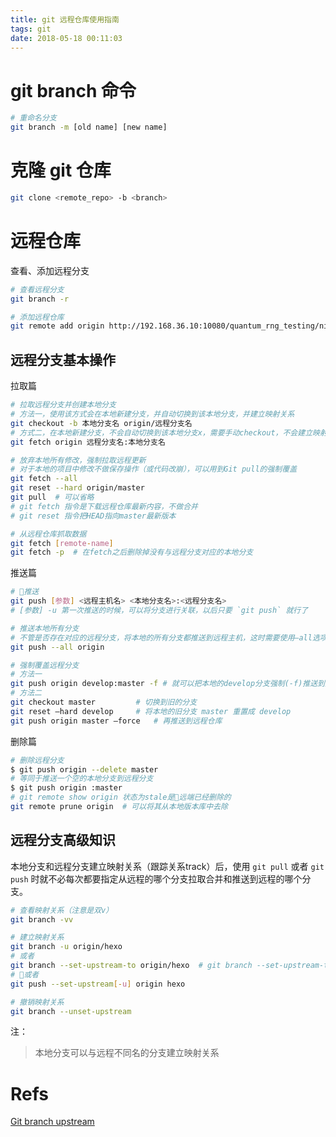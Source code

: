 ```yaml
---
title: git 远程仓库使用指南
tags: git
date: 2018-05-18 00:11:03
---
```


# git branch 命令

``` bash
# 重命名分支
git branch -m [old name] [new name]
```

# 克隆 git 仓库

``` bash
git clone <remote_repo> -b <branch>
```

# 远程仓库

查看、添加远程分支

``` bash
# 查看远程分支
git branch -r 

# 添加远程仓库
git remote add origin http://192.168.36.10:10080/quantum_rng_testing/nist # 添加远程仓库 origin 为自设的名字, ”quantum_rng_testing/nist“ 为工程的目录
```

## 远程分支基本操作

拉取篇

``` bash
# 拉取远程分支并创建本地分支
# 方法一，使用该方式会在本地新建分支，并自动切换到该本地分支，并建立映射关系
git checkout -b 本地分支名 origin/远程分支名
# 方式二，在本地新建分支，不会自动切换到该本地分支x，需要手动checkout，不会建立映射关系
git fetch origin 远程分支名:本地分支名

# 放弃本地所有修改，强制拉取远程更新
# 对于本地的项目中修改不做保存操作（或代码改崩），可以用到Git pull的强制覆盖
git fetch --all
git reset --hard origin/master
git pull  # 可以省略
# git fetch 指令是下载远程仓库最新内容，不做合并 
# git reset 指令把HEAD指向master最新版本
```

``` bash 
# 从远程仓库抓取数据
git fetch [remote-name]
git fetch -p  # 在fetch之后删除掉没有与远程分支对应的本地分支
```

推送篇

``` bash
# 推送
git push [参数] <远程主机名> <本地分支名>:<远程分支名>
# [参数] -u 第一次推送的时候，可以将分支进行关联，以后只要 `git push` 就行了

# 推送本地所有分支
# 不管是否存在对应的远程分支，将本地的所有分支都推送到远程主机，这时需要使用–all选项。
git push --all origin

# 强制覆盖远程分支
# 方法一
git push origin develop:master -f # 就可以把本地的develop分支强制(-f)推送到远程master
# 方法二 
git checkout master 		# 切换到旧的分支 
git reset –hard develop 	# 将本地的旧分支 master 重置成 develop 
git push origin master –force 	# 再推送到远程仓库
```

删除篇

``` bash
# 删除远程分支
$ git push origin --delete master
# 等同于推送一个空的本地分支到远程分支
$ git push origin :master
# git remote show origin 状态为stale是远端已经删除的
git remote prune origin  # 可以将其从本地版本库中去除
```

## 远程分支高级知识

本地分支和远程分支建立映射关系（跟踪关系track）后，使用 `git pull` 或者 `git push` 时就不必每次都要指定从远程的哪个分支拉取合并和推送到远程的哪个分支。

``` bash
# 查看映射关系（注意是双v）
git branch -vv

# 建立映射关系
git branch -u origin/hexo
# 或者
git branch --set-upstream-to origin/hexo  # git branch --set-upstream-to=origin/<branch> hexo
# 或者
git push --set-upstream[-u] origin hexo

# 撤销映射关系
git branch --unset-upstream
```

注：
> 本地分支可以与远程不同名的分支建立映射关系

# Refs 

[Git branch upstream](https://blog.csdn.net/tterminator/article/details/78108550)